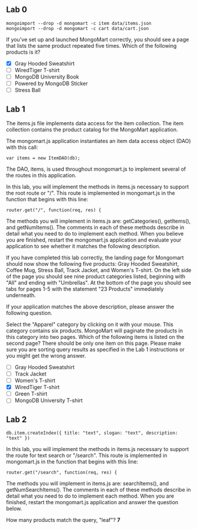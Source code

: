 ## Lab 0
```
mongoimport --drop -d mongomart -c item data/items.json
mongoimport --drop -d mongomart -c cart data/cart.json
```
If you've set up and launched MongoMart correctly, you should see a page that lists the same product repeated five times. Which of the following products is it?
 - [x] Gray Hooded Sweatshirt
 - [ ] WiredTiger T-shirt
 - [ ] MongoDB University Book
 - [ ] Powered by MongoDB Sticker
 - [ ] Stress Ball

## Lab 1
The items.js file implements data access for the item collection. The item collection contains the product catalog for the MongoMart application.

The mongomart.js application instantiates an item data access object (DAO) with this call:
```
var items = new ItemDAO(db);
```
The DAO, items, is used throughout mongomart.js to implement several of the routes in this application.

In this lab, you will implement the methods in items.js necessary to support the root route or "/". This route is implemented in mongomart.js in the function that begins with this line:
```
router.get("/", function(req, res) {
```
The methods you will implement in items.js are: getCategories(), getItems(), and getNumItems(). The comments in each of these methods describe in detail what you need to do to implement each method. When you believe you are finished, restart the mongomart.js application and evaluate your application to see whether it matches the following description.

If you have completed this lab correctly, the landing page for Mongomart should now show the following five products: Gray Hooded Sweatshirt, Coffee Mug, Stress Ball, Track Jacket, and Women's T-shirt. On the left side of the page you should see nine product categories listed, beginning with "All" and ending with "Umbrellas". At the bottom of the page you should see tabs for pages 1-5 with the statement "23 Products" immediately underneath.

If your application matches the above description, please answer the following question.

Select the "Apparel" category by clicking on it with your mouse. This category contains six products. MongoMart will paginate the products in this category into two pages. Which of the following items is listed on the second page? There should be only one item on this page. Please make sure you are sorting query results as specified in the Lab 1 instructions or you might get the wrong answer.
 - [ ] Gray Hooded Sweatshirt
 - [ ] Track Jacket
 - [ ] Women's T-shirt
 - [x] WiredTiger T-shirt
 - [ ] Green T-shirt
 - [ ] MongoDB University T-shirt

## Lab 2
```
db.item.createIndex({ title: "text", slogan: "text", description: "text" })
```
In this lab, you will implement the methods in items.js necessary to support the route for text search or "/search". This route is implemented in mongomart.js in the function that begins with this line:
```
router.get("/search", function(req, res) {
```
The methods you will implement in items.js are: searchItems(), and getNumSearchItems(). The comments in each of these methods describe in detail what you need to do to implement each method. When you are finished, restart the mongomart.js application and answer the question below.

How many products match the query, "leaf"? **7**
